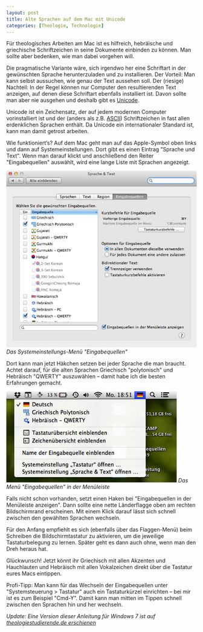 ```yaml
---
layout: post
title: Alte Sprachen auf dem Mac mit Unicode
categories: [Theologie, Technologie]
---
```


Für theologisches Arbeiten am Mac ist es hilfreich, hebräische und griechische Schriftzeichen in seine Dokumente einbinden zu können. Man sollte aber bedenken, wie man dabei vorgehen will. 

Die pragmatische Variante wäre, sich irgendwo her eine Schriftart in der gewünschten Sprache herunterzuladen und zu installieren. Der Vorteil: Man kann selbst aussuchen, wie genau der Text aussehen soll. Der (riesige) Nachteil: In der Regel können nur Computer den resultierenden Text anzeigen, auf denen diese Schriftart ebenfalls installiert ist. Davon sollte man aber nie ausgehen und deshalb gibt es [Unicode](http://de.wikipedia.org/wiki/Unicode).

Unicode ist ein Zeichensatz, der auf jedem modernen Computer vorinstalliert ist und der (anders als z.B. [ASCII](http://wikipedia.de/ascii/)) Schriftzeichen in fast allen erdenklichen Sprachen enthält. Da Unicode ein internationaler Standard ist, kann man damit getrost arbeiten.

Wie funktioniert‘s? Auf dem Mac geht man auf das Apple-Symbol oben links und dann auf Systemeinstellungen. Dort gibt es einen Eintrag "Sprache und Text". Wenn man darauf klickt und anschließend den Reiter "Eingabequellen" auswählt, wird eine lange Liste mit Sprachen angezeigt.

![Das Systemeinstellungs-Menü "Eingabequellen"](/images/Eingabequellen.jpg)
*Das Systemeinstellungs-Menü "Eingabequellen"*

Dort kann man jetzt Häkchen setzen bei jeder Sprache die man braucht. Achtet darauf, für die alten Sprachen Griechisch "polytonisch" und Hebräisch "QWERTY" auszuwählen – damit habe ich die besten Erfahrungen gemacht.

![Die Länderflagge in der Menüleiste](/images/Sprachauswahl.jpg)
*Das Menü "Eingabequellen" in der Menüleiste*

Falls nicht schon vorhanden, setzt einen Haken bei "Eingabequellen in der Menüleiste anzeigen". Dann sollte eine nette Länderflagge oben am rechten Bildschirmrand erscheinen. Mit einem Klick darauf lässt sich schnell zwischen den gewählten Sprachen wechseln.

Für den Anfang empfiehlt es sich (ebenfalls über das Flaggen-Menü) beim Schreiben die Bildschirmtastatur zu aktivieren, um die jeweilige Tastaturbelegung zu lernen. Später geht es dann auch ohne, wenn man den Dreh heraus hat.

Glückwunsch! Jetzt könnt ihr Griechisch mit allen Akzenten und Hauchlauten und Hebräisch mit allen Vokalzeichen direkt über die Tastatur eures Macs eintippen.

Profi-Tipp: Man kann für das Wechseln der Eingabequellen unter "Systemsteuerung > Tastatur" auch ein Tastaturkürzel einrichten – bei mir ist es zum Beispiel "Cmd-Y". Damit kann man mitten im Tippen schnell zwischen den Sprachen hin und her wechseln.

*Update: Eine Version dieser Anleitung für Windows 7 ist auf [theologiestudierende.de erschienen](http://www.theologiestudierende.de/2013/06/06/alte-sprachen-unter-windows-mit-unicode/)*